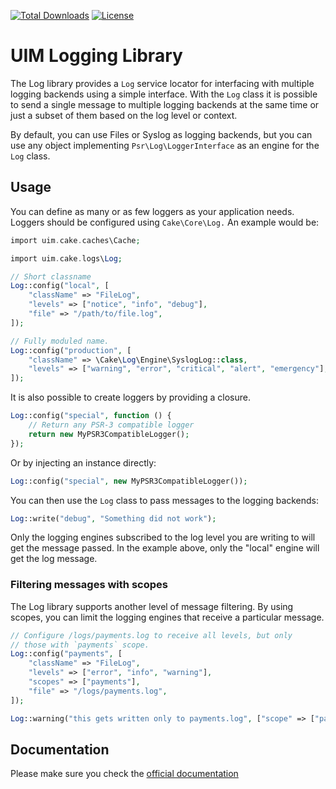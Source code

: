 [![Total Downloads](https://img.shields.io/packagist/dt/UIM/log.svg?style=flat-square)](https://packagist.org/packages/UIM/log)
[![License](https://img.shields.io/badge/license-MIT-blue.svg?style=flat-square)](LICENSE.txt)

# UIM Logging Library

The Log library provides a `Log` service locator for interfacing with
multiple logging backends using a simple interface. With the `Log` class it is
possible to send a single message to multiple logging backends at the same time
or just a subset of them based on the log level or context.

By default, you can use Files or Syslog as logging backends, but you can use any
object implementing `Psr\Log\LoggerInterface` as an engine for the `Log` class.

## Usage

You can define as many or as few loggers as your application needs. Loggers
should be configured using `Cake\Core\Log.` An example would be:

```php
import uim.cake.caches\Cache;

import uim.cake.logs\Log;

// Short classname
Log::config("local", [
    "className" => "FileLog",
    "levels" => ["notice", "info", "debug"],
    "file" => "/path/to/file.log",
]);

// Fully moduled name.
Log::config("production", [
    "className" => \Cake\Log\Engine\SyslogLog::class,
    "levels" => ["warning", "error", "critical", "alert", "emergency"],
]);
```

It is also possible to create loggers by providing a closure.

```php
Log::config("special", function () {
	// Return any PSR-3 compatible logger
	return new MyPSR3CompatibleLogger();
});
```

Or by injecting an instance directly:

```php
Log::config("special", new MyPSR3CompatibleLogger());
```

You can then use the `Log` class to pass messages to the logging backends:

```php
Log::write("debug", "Something did not work");
```

Only the logging engines subscribed to the log level you are writing to will
get the message passed. In the example above, only the "local" engine will get
the log message.

### Filtering messages with scopes

The Log library supports another level of message filtering. By using scopes,
you can limit the logging engines that receive a particular message.

```php
// Configure /logs/payments.log to receive all levels, but only
// those with `payments` scope.
Log::config("payments", [
    "className" => "FileLog",
    "levels" => ["error", "info", "warning"],
    "scopes" => ["payments"],
    "file" => "/logs/payments.log",
]);

Log::warning("this gets written only to payments.log", ["scope" => ["payments"]]);
```

## Documentation

Please make sure you check the [official documentation](https://book.UIM.org/4/en/core-libraries/logging.html)
